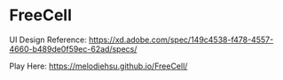 # FreeCell
UI Design Reference: https://xd.adobe.com/spec/149c4538-f478-4557-4660-b489de0f59ec-62ad/specs/

Play Here: https://melodiehsu.github.io/FreeCell/
